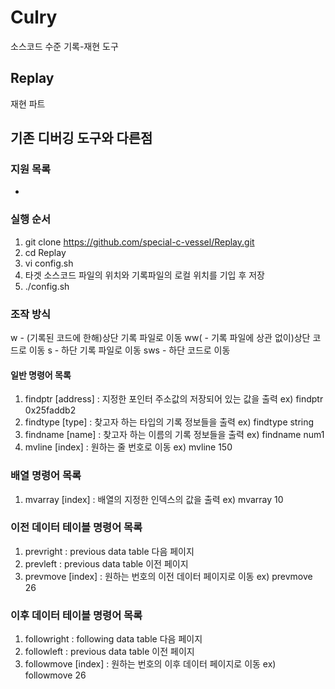 # Culry
소스코드 수준 기록-재현 도구

## Replay
재현 파트

## 기존 디버깅 도구와 다른점

### 지원 목록
- 

### 실행 순서

1. git clone https://github.com/special-c-vessel/Replay.git
2. cd Replay
3. vi config.sh
4. 타겟 소스코드 파일의 위치와 기록파일의 로컬 위치를 기입 후 저장
5. ./config.sh

### 조작 방식

w - (기록된 코드에 한해)상단 기록 파일로 이동
ww( - 기록 파일에 상관 없이)상단 코드로 이동
s - 하단 기록 파일로 이동
sws - 하단 코드로 이동

#### 일반 명령어 목록

1. findptr [address] : 지정한 포인터 주소값의 저장되어 있는 값을 출력 ex) findptr 0x25faddb2
2. findtype [type] : 찾고자 하는 타입의 기록 정보들을 출력 ex) findtype string
3. findname [name] : 찾고자 하는 이름의 기록 정보들을 출력 ex) findname num1
4. mvline [index] : 원하는 줄 번호로 이동 ex) mvline 150

### 배열 명령어 목록
1. mvarray [index] : 배열의 지정한 인덱스의 값을 출력 ex) mvarray 10

### 이전 데이터 테이블 명령어 목록
1. prevright : previous data table 다음 페이지
2. prevleft : previous data table 이전 페이지
3. prevmove [index] : 원하는 번호의 이전 데이터 페이지로 이동 ex) prevmove 26

### 이후 데이터 테이블 명령어 목록
1. followright : following data table 다음 페이지
2. followleft : previous data table 이전 페이지
3. followmove [index] : 원하는 번호의 이후 데이터 페이지로 이동 ex) followmove 26





